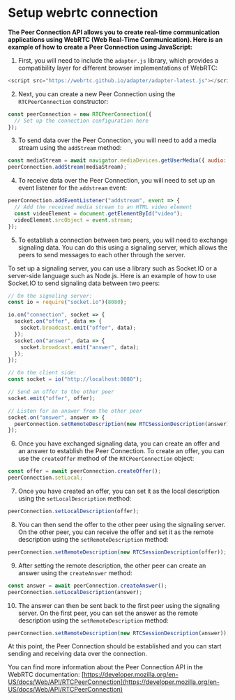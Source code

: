 # Setup webrtc connection

**The Peer Connection API allows you to create real-time communication applications using WebRTC (Web Real-Time Communication). Here is an example of how to create a Peer Connection using JavaScript:**

1.  First, you will need to include the `adapter.js` library, which provides a compatibility layer for different browser implementations of WebRTC:

```js
<script src="https://webrtc.github.io/adapter/adapter-latest.js"></script>
```

2.  Next, you can create a new Peer Connection using the `RTCPeerConnection` constructor:

```js
const peerConnection = new RTCPeerConnection({
  // Set up the connection configuration here
});
```

3.  To send data over the Peer Connection, you will need to add a media stream using the `addStream` method:

```js
const mediaStream = await navigator.mediaDevices.getUserMedia({ audio: true, video: true });
peerConnection.addStream(mediaStream);`
```

4.  To receive data over the Peer Connection, you will need to set up an event listener for the `addstream` event:

```js
peerConnection.addEventListener("addstream", event => {
  // Add the received media stream to an HTML video element
  const videoElement = document.getElementById("video");
  videoElement.srcObject = event.stream;
});
```

5.  To establish a connection between two peers, you will need to exchange signaling data. You can do this using a signaling server, which allows the peers to send messages to each other through the server.

To set up a signaling server, you can use a library such as Socket.IO or a server-side language such as Node.js. Here is an example of how to use Socket.IO to send signaling data between two peers:

```js
// On the signaling server:
const io = require("socket.io")(8080);

io.on("connection", socket => {
  socket.on("offer", data => {
    socket.broadcast.emit("offer", data);
  });
  socket.on("answer", data => {
    socket.broadcast.emit("answer", data);
  });
});

// On the client side:
const socket = io("http://localhost:8080");

// Send an offer to the other peer
socket.emit("offer", offer);

// Listen for an answer from the other peer
socket.on("answer", answer => {
  peerConnection.setRemoteDescription(new RTCSessionDescription(answer));
});
```

6.  Once you have exchanged signaling data, you can create an offer and an answer to establish the Peer Connection. To create an offer, you can use the `createOffer` method of the `RTCPeerConnection` object:

```js
const offer = await peerConnection.createOffer();
peerConnection.setLocal;
```

7.  Once you have created an offer, you can set it as the local description using the `setLocalDescription` method:

```js
peerConnection.setLocalDescription(offer);
```

8.  You can then send the offer to the other peer using the signaling server. On the other peer, you can receive the offer and set it as the remote description using the `setRemoteDescription` method:

```js
peerConnection.setRemoteDescription(new RTCSessionDescription(offer));
```

9.  After setting the remote description, the other peer can create an answer using the `createAnswer` method:

```js
const answer = await peerConnection.createAnswer();
peerConnection.setLocalDescription(answer);
```

10. The answer can then be sent back to the first peer using the signaling server. On the first peer, you can set the answer as the remote description using the `setRemoteDescription` method:

```js
peerConnection.setRemoteDescription(new RTCSessionDescription(answer));
```

At this point, the Peer Connection should be established and you can start sending and receiving data over the connection.

You can find more information about the Peer Connection API in the WebRTC documentation: [https://developer.mozilla.org/en-US/docs/Web/API/RTCPeerConnection](https://developer.mozilla.org/en-US/docs/Web/API/RTCPeerConnection)
